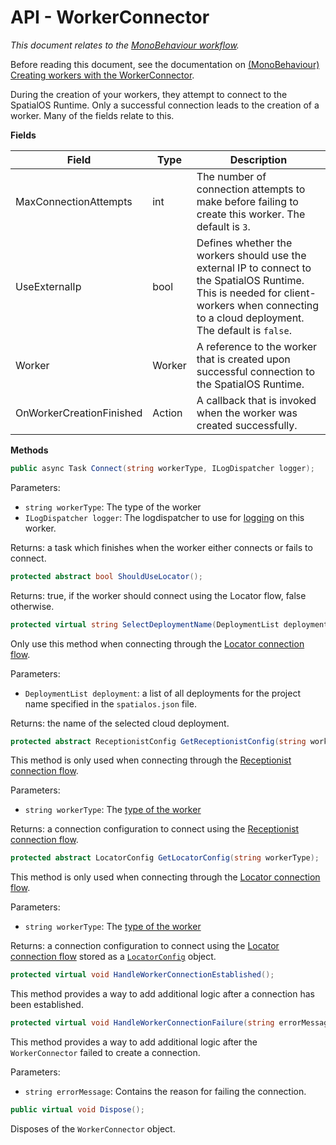 [//]: # (Doc of docs reference 15.1a)
# API - WorkerConnector
_This document relates to the [MonoBehaviour workflow]({{urlRoot}}/content/intro-workflows-spatialos-entities)._

Before reading this document, see the documentation on [(MonoBehaviour) Creating workers with the WorkerConnector]({{urlRoot}}/content/gameobject/creating-workers-with-workerconnector).

During the creation of your workers, they attempt to connect to the SpatialOS Runtime. Only a successful connection leads to the creation of a worker. Many of the fields relate to this.

**Fields**

| Field                	| Type       	| Description                	|
|--------------------------|----------------|--------------------------------|
| MaxConnectionAttempts	| int        	| The number of connection attempts to make before failing to create this worker. The default is `3`. |
| UseExternalIp        	| bool       	| Defines whether the workers should use the external IP to connect to the SpatialOS Runtime. This is needed for client-workers when connecting to a cloud deployment. The default is `false`. |
| Worker               	| Worker     	| A reference to the worker that is created upon successful connection to the SpatialOS Runtime. |
| OnWorkerCreationFinished | Action<Worker> | A callback that is invoked when the worker was created successfully. |


**Methods**

```csharp
public async Task Connect(string workerType, ILogDispatcher logger);
```
Parameters:

  * `string workerType`: The type of the worker
  * `ILogDispatcher logger`: The logdispatcher to use for [logging]({{urlRoot}}/content/ecs/logging) on this worker.

Returns: a task which finishes when the worker either connects or fails to connect.

```csharp
protected abstract bool ShouldUseLocator();
```

Returns: true, if the worker should connect using the Locator flow, false otherwise.

```csharp
protected virtual string SelectDeploymentName(DeploymentList deployments);
```
Only use this method when connecting through the [Locator connection flow]({{urlRoot}}/content/glossary#locator-connection-flow).

Parameters:

  * `DeploymentList deployment`: a list of all deployments for the project name specified in the `spatialos.json` file.

Returns: the name of the selected cloud deployment.

```csharp
protected abstract ReceptionistConfig GetReceptionistConfig(string workerType);
```
This method is only used when connecting through the [Receptionist connection flow]({{urlRoot}}/content/glossary#receptionist-connection-flow).

Parameters:

* `string workerType`: The [type of the worker]({{urlRoot}}/content/glossary#worker-types)

Returns: a connection configuration to connect using the [Receptionist connection flow]({{urlRoot}}/content/glossary#receptionist-connection-flow).

```csharp
protected abstract LocatorConfig GetLocatorConfig(string workerType);
```
This method is only used when connecting through the [Locator connection flow]({{urlRoot}}/content/glossary#locator-connection-flow).

Parameters:

  * `string workerType`: The [type of the worker]({{urlRoot}}/content/glossary#worker-types)

Returns: a connection configuration to connect using the [Locator connection flow]({{urlRoot}}/content/glossary#locator-connection-flow) stored
as a [`LocatorConfig`](https://github.com/spatialos/gdk-for-unity/blob/master/workers/unity/Packages/com.improbable.gdk.core/Config/LocatorConfig.cs) object.

```csharp
protected virtual void HandleWorkerConnectionEstablished();
```
This method provides a way to add additional logic after a connection has been established.


```csharp
protected virtual void HandleWorkerConnectionFailure(string errorMessage);
```
This method provides a way to add additional logic after the `WorkerConnector` failed to create a connection.

Parameters:

  * `string errorMessage`: Contains the reason for failing the connection.

```csharp
public virtual void Dispose();
```
Disposes of the `WorkerConnector` object.
